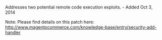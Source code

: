 Addresses two potential remote code execution exploits. - Added Oct 3, 2014

Note: Please find details on this patch here:  
http://www.magentocommerce.com/knowledge-base/entry/security-add-handler
